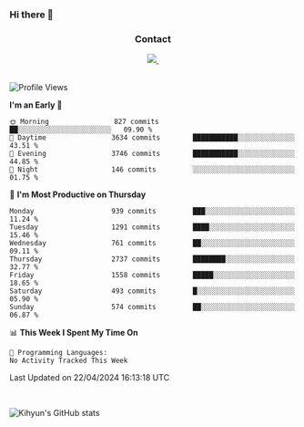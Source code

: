 ### Hi there 👋

<!--
**Key5771/Key5771** is a ✨ _special_ ✨ repository because its `README.md` (this file) appears on your GitHub profile.

Here are some ideas to get you started:

- 🔭 I’m currently working on ...
- 🌱 I’m currently learning ...
- 👯 I’m looking to collaborate on ...
- 🤔 I’m looking for help with ...
- 💬 Ask me about ...
- 📫 How to reach me: ...
- 😄 Pronouns: ...
- ⚡ Fun fact: ...
-->

<h3 align="center">Contact</h3>
<div align="center">
  <a href="mailto:ksj57715@gmail.com">
    <img
      src="https://img.shields.io/badge/ksj57715@gmail.com-D14836?style=for-the-badge&logo=gmail&logoColor=white"/>&nbsp
  </a>
</div>

<br>

<!--START_SECTION:waka-->
![Profile Views](http://img.shields.io/badge/Profile%20Views-108-blue)

**I'm an Early 🐤** 

```text
🌞 Morning                827 commits         ██░░░░░░░░░░░░░░░░░░░░░░░   09.90 % 
🌆 Daytime                3634 commits        ███████████░░░░░░░░░░░░░░   43.51 % 
🌃 Evening                3746 commits        ███████████░░░░░░░░░░░░░░   44.85 % 
🌙 Night                  146 commits         ░░░░░░░░░░░░░░░░░░░░░░░░░   01.75 % 
```
📅 **I'm Most Productive on Thursday** 

```text
Monday                   939 commits         ███░░░░░░░░░░░░░░░░░░░░░░   11.24 % 
Tuesday                  1291 commits        ████░░░░░░░░░░░░░░░░░░░░░   15.46 % 
Wednesday                761 commits         ██░░░░░░░░░░░░░░░░░░░░░░░   09.11 % 
Thursday                 2737 commits        ████████░░░░░░░░░░░░░░░░░   32.77 % 
Friday                   1558 commits        █████░░░░░░░░░░░░░░░░░░░░   18.65 % 
Saturday                 493 commits         █░░░░░░░░░░░░░░░░░░░░░░░░   05.90 % 
Sunday                   574 commits         ██░░░░░░░░░░░░░░░░░░░░░░░   06.87 % 
```


📊 **This Week I Spent My Time On** 

```text
💬 Programming Languages: 
No Activity Tracked This Week
```


 Last Updated on 22/04/2024 16:13:18 UTC
<!--END_SECTION:waka-->

<br>


![Kihyun's GitHub stats](https://github-readme-stats.vercel.app/api?username=key5771&show_icons=true&theme=radical)